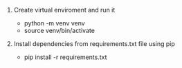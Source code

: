 
1. Create virtual enviroment and run it 
    - python -m venv venv
    - source venv/bin/activate

2. Install dependencies from requirements.txt file using pip
    - pip install -r requirements.txt
      
